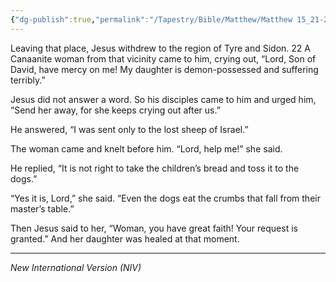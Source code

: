 ```yaml
---
{"dg-publish":true,"permalink":"/Tapestry/Bible/Matthew/Matthew 15_21-28/","title":"Matthew 15:21-28","hide":true,"tags":["bible-verse","bible-verse"],"dgHomeLink":true,"dgShowLocalGraph":true,"dgEnableSearch":true}
---
```


Leaving that place, Jesus withdrew to the region of Tyre and Sidon. 22 A Canaanite woman from that vicinity came to him, crying out, “Lord, Son of David, have mercy on me! My daughter is demon-possessed and suffering terribly.”

 Jesus did not answer a word. So his disciples came to him and urged him, “Send her away, for she keeps crying out after us.”

 He answered, “I was sent only to the lost sheep of Israel.”

 The woman came and knelt before him. “Lord, help me!” she said.

 He replied, “It is not right to take the children’s bread and toss it to the dogs.”

 “Yes it is, Lord,” she said. “Even the dogs eat the crumbs that fall from their master’s table.”

Then Jesus said to her, “Woman, you have great faith! Your request is granted.” And her daughter was healed at that moment.

---
*New International Version (NIV)*